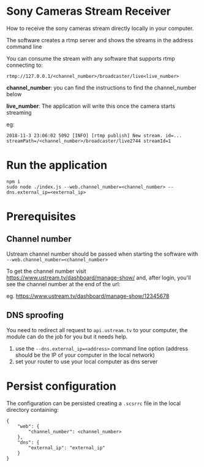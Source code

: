 # Sony Cameras Stream Receiver

How to receive the sony cameras stream directly locally in your computer.

The software creates a rtmp server and shows the streams in the address command line

You can consume the stream with any software that supports rtmp connecting to:

```
rtmp://127.0.0.1/<channel_number>/broadcaster/live<live_number>
```

**channel_number**: you can find the instructions to find the channel_number below

**live_number**: The application will write this once the camera starts streaming

eg: 
```
2018-11-3 23:06:02 5092 [INFO] [rtmp publish] New stream. id=... streamPath=/<channel_number>/broadcaster/live2744 streamId=1
```

# Run the application

```
npm i
sudo node ./index.js --web.channel_number=<channel_number> --dns.external_ip=<external_ip>
```

# Prerequisites

## Channel number

Ustream channel number should be passed when starting the software with `--web.channel_number=<channel_number>`

To get the channel number visit https://www.ustream.tv/dashboard/manage-show/ and, after login,
you'll see the channel number at the end of the url:

eg. https://www.ustream.tv/dashboard/manage-show/12345678

## DNS sproofing

You need to redirect all request to `api.ustream.tv` to your computer, the module can do the job for you but it needs help.

1. use the `--dns.external_ip=<address>` command line option (address should be the IP of your computer in the local network)
2. set your router to use your local computer as dns server

# Persist configuration

The configuration can be persisted creating a `.scsrrc` file in the local directory containing:

```
{
    "web": {
        "channel_number": <channel_number>
    },
    "dns": {
        "external_ip": "external_ip"
    }
}
```
